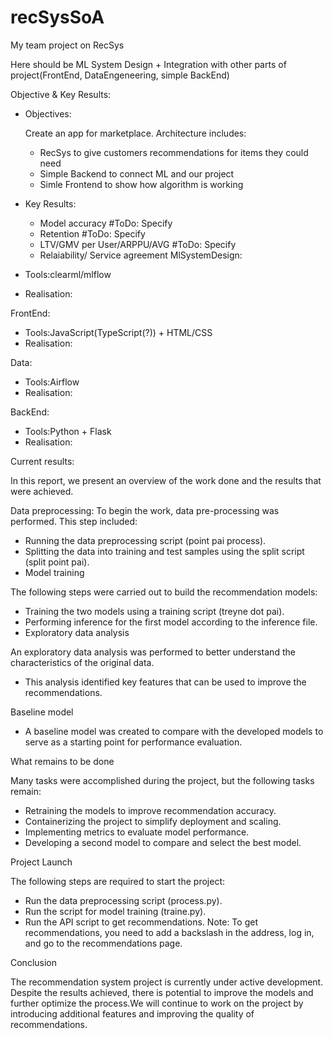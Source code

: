 # recSysSoA
My team project on RecSys 

Here should be ML System Design + Integration with other parts of project(FrontEnd, DataEngeneering, simple BackEnd) 

Objective & Key Results:
* Objectives:

  Create an app for marketplace. Architecture includes:
    - RecSys to give customers recommendations for items they could need
    - Simple Backend to connect ML and our project
    - Simle Frontend to show how algorithm is working
  
* Key Results:
    - Model accuracy #ToDo: Specify
    - Retention  #ToDo: Specify
    - LTV/GMV per User/ARPPU/AVG #ToDo: Specify
    - Relaiability/ Service agreement 
MlSystemDesign:
* Tools:clearml/mlflow
* Realisation:

FrontEnd:
* Tools:JavaScript(TypeScript(?)) + HTML/CSS
* Realisation:
  
Data:
* Tools:Airflow
* Realisation:

BackEnd:
* Tools:Python + Flask
* Realisation:


Current results:

In this report, we present an overview of the work done and the results that were achieved.

Data preprocessing: To begin the work, data pre-processing was performed. This step included:

* Running the data preprocessing script (point pai process).
* Splitting the data into training and test samples using the split script (split point pai).
* Model training

The following steps were carried out to build the recommendation models:

* Training the two models using a training script (treyne dot pai).
* Performing inference for the first model according to the inference file.
* Exploratory data analysis

An exploratory data analysis was performed to better understand the characteristics of the original data. 
* This analysis identified key features that can be used to improve the recommendations.

Baseline model

* A baseline model was created to compare with the developed models to serve as a starting point for performance evaluation.

What remains to be done

Many tasks were accomplished during the project, but the following tasks remain:

* Retraining the models to improve recommendation accuracy.
* Containerizing the project to simplify deployment and scaling.
* Implementing metrics to evaluate model performance.
* Developing a second model to compare and select the best model.


Project Launch

The following steps are required to start the project:



* Run the data preprocessing script (process.py).
* Run the script for model training (traine.py).
* Run the API script to get recommendations.
Note: To get recommendations, you need to add a backslash in the address, log in, and go to the recommendations page. 

Conclusion

The recommendation system project is currently under active development. Despite the results achieved, there is potential to improve the models and further optimize the process.We will continue to work on the project by introducing additional features and improving the quality of recommendations.
